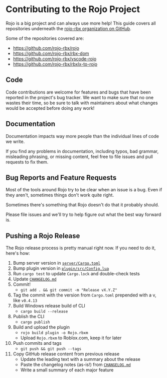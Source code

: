 # Contributing to the Rojo Project
Rojo is a big project and can always use more help! This guide covers all repositories underneath the [rojo-rbx organization on GitHub](https://github.com/rojo-rbx).

Some of the repositories covered are:

* https://github.com/rojo-rbx/rojo
* https://github.com/rojo-rbx/rbx-dom
* https://github.com/rojo-rbx/vscode-rojo
* https://github.com/rojo-rbx/rbxlx-to-rojo

## Code
Code contributions are welcome for features and bugs that have been reported in the project's bug tracker. We want to make sure that no one wastes their time, so be sure to talk with maintainers about what changes would be accepted before doing any work!

## Documentation
Documentation impacts way more people than the individual lines of code we write.

If you find any problems in documentation, including typos, bad grammar, misleading phrasing, or missing content, feel free to file issues and pull requests to fix them.

## Bug Reports and Feature Requests
Most of the tools around Rojo try to be clear when an issue is a bug. Even if they aren't, sometimes things don't work quite right.

Sometimes there's something that Rojo doesn't do that it probably should.

Please file issues and we'll try to help figure out what the best way forward is.

## Pushing a Rojo Release
The Rojo release process is pretty manual right now. If you need to do it, here's how:

1. Bump server version in [`server/Cargo.toml`](server/Cargo.toml)
2. Bump plugin version in [`plugin/src/Config.lua`](plugin/src/Config.lua)
3. Run `cargo test` to update `Cargo.lock` and double-check tests
4. Update [`CHANGELOG.md`](CHANGELOG.md)
5. Commit!
    * `git add . && git commit -m "Release vX.Y.Z"`
6. Tag the commit with the version from `Cargo.toml` prepended with a v, like `v0.4.13`
7. Build Windows release build of CLI
    * `cargo build --release`
7. Publish the CLI
    * `cargo publish`
8. Build and upload the plugin
    * `rojo build plugin -o Rojo.rbxm`
    * Upload `Rojo.rbxm` to Roblox.com, keep it for later
9. Push commits and tags
    * `git push && git push --tags`
10. Copy GitHub release content from previous release
    * Update the leading text with a summary about the release
    * Paste the changelog notes (as-is!) from [`CHANGELOG.md`](CHANGELOG.md)
    * Write a small summary of each major feature